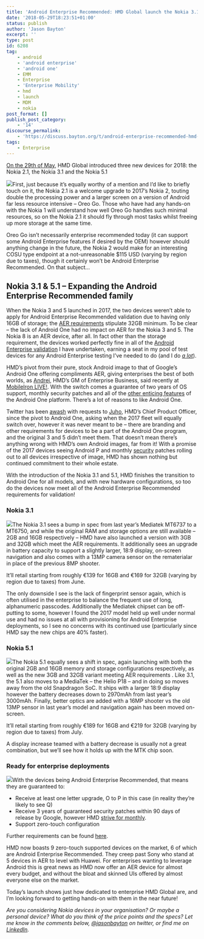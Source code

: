 ```yaml
---
title: 'Android Enterprise Recommended: HMD Global launch the Nokia 3.1 and Nokia 5.1'
date: '2018-05-29T18:23:51+01:00'
status: publish
author: 'Jason Bayton'
excerpt: ''
type: post
id: 6208
tag:
    - android
    - 'android enterprise'
    - 'android one'
    - EMM
    - Enterprise
    - 'Enterprise Mobility'
    - hmd
    - launch
    - MDM
    - nokia
post_format: []
publish_post_category:
    - '14'
discourse_permalink:
    - 'https://discuss.bayton.org/t/android-enterprise-recommended-hmd-global-launch-the-nokia-3-1-and-nokia-5-1/151'
tags:
    - Enterprise
---
```

[On the 29th of May,](https://www.youtube.com/watch?v=YPuygEsfOnM) HMD Global introduced three new devices for 2018: the Nokia 2.1, the Nokia 3.1 and the Nokia 5.1

![](https://bucket.bayton.uk-lon1.upcloudobjects.com/uploads/2018/05/Nokia-2.1-e1527612545532.jpg)First, just because it’s equally worthy of a mention and I’d like to briefly touch on it, the Nokia 2.1 is a welcome upgrade to 2017’s Nokia 2, touting double the processing power and a larger screen on a version of Android far less resource intensive – Oreo Go. Those who have had any hands-on with the Nokia 1 will understand how well Oreo Go handles such minimal resources, so on the Nokia 2.1 it should fly through most tasks whilst freeing up more storage at the same time.

Oreo Go isn’t necessarily enterprise recommended today (it can support some Android Enterprise features if desired by the OEM) however should anything change in the future, the Nokia 2 would make for an interesting COSU type endpoint at a not-unreasonable $115 USD (varying by region due to taxes), though it certainly won’t be Android Enterprise Recommended. On that subject…

Nokia 3.1 &amp; 5.1 – Expanding the Android Enterprise Recommended family
-------------------------------------------------------------------------

When the Nokia 3 and 5 launched in 2017, the two devices weren’t able to apply for Android Enterprise Recommended validation due to having only 16GB of storage; the [AER requirements](https://www.android.com/intl/en_uk/enterprise/recommended/requirements/) stipulate 32GB minimum. To be clear – the lack of Android One had no impact on AER for the Nokia 3 and 5. The Nokia 8 is an AER device, after all. In fact other than the storage requirement, the devices worked perfectly fine in all of the [Android Enterprise validation](/android/android-enterprise-device-support/#nokia-3) I have undertaken, earning a seat in my pool of test devices for any Android Enterprise testing I’ve needed to do (and I do [*a lot*](/android/)).

HMD’s pivot from their pure, stock Android image to that of Google’s Android One offering compliments AER, giving enterprises the best of both worlds, as [Andrej](https://www.linkedin.com/in/andrej-sonkin-059530b/), HMD’s GM of Enterprise Business, said recently at [MobileIron LIVE!](/2018/05/live-mobileiron-live-2018/). With the switch comes a guarantee of two years of OS support, monthly security patches and all of the [other enticing features](https://www.android.com/one/) of the Android One platform. There’s a lot of reasons to like Android One.

Twitter has been [awash](https://twitter.com/Nokiamobile/status/971330717224448000) with requests to [Juho](https://twitter.com/sarvikas), HMD’s Chief Product Officer, since the pivot to Android One, asking when the 2017 fleet will equally switch over, however it was never meant to be – there are branding and other requirements for devices to be a part of the Android One program, and the original 3 and 5 didn’t meet them. That doesn’t mean there’s anything wrong with HMD’s own Android images, far from it! With a promise of the 2017 devices seeing Android P and monthly [security](https://www.nokia.com/en_int/phones/security-updates) patches rolling out to all devices irrespective of image, HMD has shown nothing but continued commitment to their whole estate.

With the introduction of the Nokia 3.1 and 5.1, HMD finishes the transition to Android One for all models, and with new hardware configurations, so too do the devices now meet all of the Android Enterprise Recommended requirements for validation!

### Nokia 3.1

![](https://bucket.bayton.uk-lon1.upcloudobjects.com/uploads/2018/05/Nokia-3.1-e1527611879730.jpg)The Nokia 3.1 sees a bump in spec from last year’s Mediatek MT6737 to a MT6750, and while the original RAM and storage options are still available – 2GB and 16GB respectively – HMD have also launched a version with 3GB and 32GB which meet the AER requirements. It additionally sees an upgrade in battery capacity to support a slightly larger, 18:9 display, on-screen navigation and also comes with a 13MP camera sensor on the rematerialar in place of the previous 8MP shooter.

It’ll retail starting from roughly €139 for 16GB and €169 for 32GB (varying by region due to taxes) from June.

The only downside I see is the lack of fingerprint sensor again, which is often utilised in the enterprise to balance the frequent use of long, alphanumeric passcodes. Additionally the Mediatek chipset can be off-putting to some, however I found the 2017 model held up well under normal use and had no issues at all with provisioning for Android Enterprise deployments, so I see no concerns with its continued use (particularly since HMD say the new chips are 40% faster).

### Nokia 5.1

![](https://bucket.bayton.uk-lon1.upcloudobjects.com/uploads/2018/05/Nokia-5.1-11-e1527611944143.jpg)The Nokia 5.1 equally sees a shift in spec, again launching with both the original 2GB and 16GB memory and storage configurations respectively, as well as the new 3GB and 32GB variant meeting AER requirements . Like 3.1, the 5.1 also moves to a MediaTek – the Helio P18 – and in doing so moves away from the old Snapdragon SoC. It ships with a larger 18:9 display however the battery decreases down to 2970mAh from last year’s 3000mAh. Finally, better optics are added with a 16MP shooter vs the old 13MP sensor in last year’s model and navigation again has been moved on-screen.

It’ll retail starting from roughly €189 for 16GB and €219 for 32GB (varying by region due to taxes) from July.

A display increase teamed with a battery decrease is usually not a great combination, but we’ll see how it holds up with the MTK chip soon.

### Ready for enterprise deployments

![](https://bucket.bayton.uk-lon1.upcloudobjects.com/uploads/2018/05/android-er_1x.png)With the devices being Android Enterprise Recommended, that means they are guaranteed to:

- Receive at least one letter upgrade, O to P in this case (in reality they’re likely to see Q)
- Receive 3 years of guaranteed security patches within 90 days of release by Google, however HMD [strive for monthly](https://www.nokia.com/en_int/phones/security-updates).
- Support zero-touch configuration

Further requirements can be found [here](https://www.android.com/enterprise/recommended/requirements/).

HMD now boasts 9 zero-touch supported devices on the market, 6 of which are Android Enterprise Recommended. They creep past Sony who stand at 5 devices in AER to level with Huawei. For enterprises wanting to leverage Android this is great news as HMD now offer an AER device for almost every budget, and without the bloat and skinned UIs offered by almost everyone else on the market.

Today’s launch shows just how dedicated to enterprise HMD Global are, and I’m looking forward to getting hands-on with them in the near future!

*Are you considering Nokia devices in your organisation? Or maybe a personal device? What do you think of the price points and the specs? Let me know in the comments below, [@jasonbayton](https://twitter.com/jasonbayton) on twitter, or find me on [LinkedIn](https://linkedin.com/in/jasonbayton).*